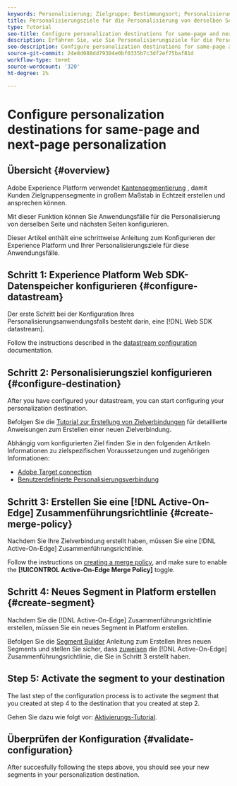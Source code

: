 ```yaml
---
keywords: Personalisierung; Zielgruppe; Bestimmungsort; Personalisierungsziele; Personalisierungsziele konfigurieren; dieselbe Seite; nächste Seite;
title: Personalisierungsziele für die Personalisierung von derselben Seite und nächsten Seiten konfigurieren
type: Tutorial
seo-title: Configure personalization destinations for same-page and next-page personalization.
description: Erfahren Sie, wie Sie Personalisierungsziele für die Personalisierung von derselben Seite und nächsten Seiten konfigurieren.
seo-description: Configure personalization destinations for same-page and next-page personalization.
source-git-commit: 24e8d088dd79304e0bf0335b7c3df2ef75baf81d
workflow-type: tm+mt
source-wordcount: '320'
ht-degree: 1%

---
```



# Configure personalization destinations for same-page and next-page personalization

## Übersicht {#overview}

Adobe Experience Platform verwendet [Kantensegmentierung](../../segmentation/ui/edge-segmentation.md) , damit Kunden Zielgruppensegmente in großem Maßstab in Echtzeit erstellen und ansprechen können.

Mit dieser Funktion können Sie Anwendungsfälle für die Personalisierung von derselben Seite und nächsten Seiten konfigurieren.

Dieser Artikel enthält eine schrittweise Anleitung zum Konfigurieren der Experience Platform und Ihrer Personalisierungsziele für diese Anwendungsfälle.

## Schritt 1: Experience Platform Web SDK-Datenspeicher konfigurieren {#configure-datastream}

Der erste Schritt bei der Konfiguration Ihres Personalisierungsanwendungsfalls besteht darin, eine [!DNL Web SDK datastream].

Follow the instructions described in the [datastream configuration](../../edge/fundamentals/datastreams.md) documentation.

## Schritt 2: Personalisierungsziel konfigurieren {#configure-destination}

After you have configured your datastream, you can start configuring your personalization destination.

Befolgen Sie die [Tutorial zur Erstellung von Zielverbindungen](../ui/connect-destination.md) für detaillierte Anweisungen zum Erstellen einer neuen Zielverbindung.

Abhängig vom konfigurierten Ziel finden Sie in den folgenden Artikeln Informationen zu zielspezifischen Voraussetzungen und zugehörigen Informationen:

* [Adobe Target connection](../catalog/personalization/adobe-target-connection.md)
* [Benutzerdefinierte Personalisierungsverbindung](../catalog/personalization/custom-personalization.md)

## Schritt 3: Erstellen Sie eine [!DNL Active-On-Edge] Zusammenführungsrichtlinie {#create-merge-policy}

Nachdem Sie Ihre Zielverbindung erstellt haben, müssen Sie eine [!DNL Active-On-Edge] Zusammenführungsrichtlinie.

Follow the instructions on [creating a merge policy](../../profile/merge-policies/ui-guide.md#create-a-merge-policy), and make sure to enable the **[!UICONTROL Active-On-Edge Merge Policy]** toggle.

## Schritt 4: Neues Segment in Platform erstellen {#create-segment}

Nachdem Sie die [!DNL Active-On-Edge] Zusammenführungsrichtlinie erstellen, müssen Sie ein neues Segment in Platform erstellen.

Befolgen Sie die [Segment Builder](../../segmentation/ui/segment-builder.md) Anleitung zum Erstellen Ihres neuen Segments und stellen Sie sicher, dass [zuweisen](../../segmentation/ui/segment-builder.md#merge-policies) die [!DNL Active-On-Edge] Zusammenführungsrichtlinie, die Sie in Schritt 3 erstellt haben.

## Step 5: Activate the segment to your destination

The last step of the configuration process is to activate the segment that you created at step 4 to the destination that you created at step 2.

Gehen Sie dazu wie folgt vor: [Aktivierungs-Tutorial](../ui/activate-profile-request-destinations.md).

## Überprüfen der Konfiguration {#validate-configuration}

After succesfully following the steps above, you should see your new segments in your personalization destination.